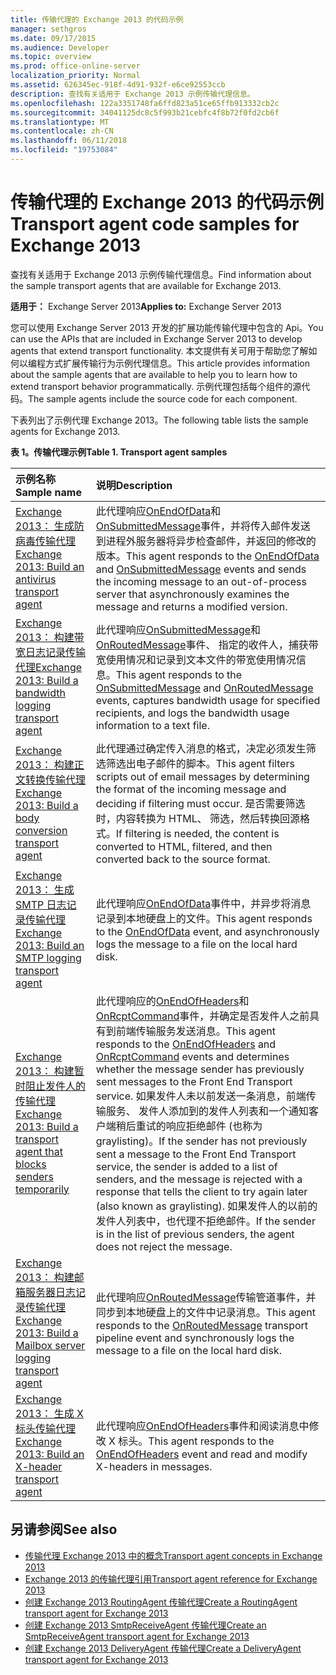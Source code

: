 ```yaml
---
title: 传输代理的 Exchange 2013 的代码示例
manager: sethgros
ms.date: 09/17/2015
ms.audience: Developer
ms.topic: overview
ms.prod: office-online-server
localization_priority: Normal
ms.assetid: 626345ec-918f-4d91-932f-e6ce92553ccb
description: 查找有关适用于 Exchange 2013 示例传输代理信息。
ms.openlocfilehash: 122a3351748fa6ffd823a51ce65ffb913332cb2c
ms.sourcegitcommit: 34041125dc8c5f993b21cebfc4f8b72f0fd2cb6f
ms.translationtype: MT
ms.contentlocale: zh-CN
ms.lasthandoff: 06/11/2018
ms.locfileid: "19753084"
---
```

# <a name="transport-agent-code-samples-for-exchange-2013"></a><span data-ttu-id="a4e99-103">传输代理的 Exchange 2013 的代码示例</span><span class="sxs-lookup"><span data-stu-id="a4e99-103">Transport agent code samples for Exchange 2013</span></span>

<span data-ttu-id="a4e99-104">查找有关适用于 Exchange 2013 示例传输代理信息。</span><span class="sxs-lookup"><span data-stu-id="a4e99-104">Find information about the sample transport agents that are available for Exchange 2013.</span></span>
  
<span data-ttu-id="a4e99-105">**适用于：** Exchange Server 2013</span><span class="sxs-lookup"><span data-stu-id="a4e99-105">**Applies to:** Exchange Server 2013</span></span>
  
<span data-ttu-id="a4e99-106">您可以使用 Exchange Server 2013 开发的扩展功能传输代理中包含的 Api。</span><span class="sxs-lookup"><span data-stu-id="a4e99-106">You can use the APIs that are included in Exchange Server 2013 to develop agents that extend transport functionality.</span></span> <span data-ttu-id="a4e99-107">本文提供有关可用于帮助您了解如何以编程方式扩展传输行为示例代理信息。</span><span class="sxs-lookup"><span data-stu-id="a4e99-107">This article provides information about the sample agents that are available to help you to learn how to extend transport behavior programmatically.</span></span> <span data-ttu-id="a4e99-108">示例代理包括每个组件的源代码。</span><span class="sxs-lookup"><span data-stu-id="a4e99-108">The sample agents include the source code for each component.</span></span> 
  
<span data-ttu-id="a4e99-109">下表列出了示例代理 Exchange 2013。</span><span class="sxs-lookup"><span data-stu-id="a4e99-109">The following table lists the sample agents for Exchange 2013.</span></span>
  
<span data-ttu-id="a4e99-110">**表 1。传输代理示例**</span><span class="sxs-lookup"><span data-stu-id="a4e99-110">**Table 1. Transport agent samples**</span></span>

|<span data-ttu-id="a4e99-111">**示例名称**</span><span class="sxs-lookup"><span data-stu-id="a4e99-111">**Sample name**</span></span>|<span data-ttu-id="a4e99-112">**说明**</span><span class="sxs-lookup"><span data-stu-id="a4e99-112">**Description**</span></span>|
|:-----|:-----|
|[<span data-ttu-id="a4e99-113">Exchange 2013： 生成防病毒传输代理</span><span class="sxs-lookup"><span data-stu-id="a4e99-113">Exchange 2013: Build an antivirus transport agent</span></span>](http://code.msdn.microsoft.com/Exchange/Exchange-2013-Build-an-6e544269) <br/> |<span data-ttu-id="a4e99-114">此代理响应[OnEndOfData](https://msdn.microsoft.com/library/Microsoft.Exchange.Data.Transport.Smtp.SmtpReceiveAgent.OnEndOfData.aspx)和[OnSubmittedMessage](https://msdn.microsoft.com/library/Microsoft.Exchange.Data.Transport.Routing.RoutingAgent.OnSubmittedMessage.aspx)事件，并将传入邮件发送到进程外服务器将异步检查邮件，并返回的修改的版本。</span><span class="sxs-lookup"><span data-stu-id="a4e99-114">This agent responds to the [OnEndOfData](https://msdn.microsoft.com/library/Microsoft.Exchange.Data.Transport.Smtp.SmtpReceiveAgent.OnEndOfData.aspx) and [OnSubmittedMessage](https://msdn.microsoft.com/library/Microsoft.Exchange.Data.Transport.Routing.RoutingAgent.OnSubmittedMessage.aspx) events and sends the incoming message to an out-of-process server that asynchronously examines the message and returns a modified version.</span></span>  <br/> |
|[<span data-ttu-id="a4e99-115">Exchange 2013： 构建带宽日志记录传输代理</span><span class="sxs-lookup"><span data-stu-id="a4e99-115">Exchange 2013: Build a bandwidth logging transport agent</span></span>](http://code.msdn.microsoft.com/Exchange/Exchange-2013-Build-a-d61a4aaa) <br/> |<span data-ttu-id="a4e99-116">此代理响应[OnSubmittedMessage](https://msdn.microsoft.com/library/Microsoft.Exchange.Data.Transport.Routing.RoutingAgent.OnSubmittedMessage.aspx)和[OnRoutedMessage](https://msdn.microsoft.com/library/Microsoft.Exchange.Data.Transport.Routing.RoutingAgent.OnRoutedMessage.aspx)事件、 指定的收件人，捕获带宽使用情况和记录到文本文件的带宽使用情况信息。</span><span class="sxs-lookup"><span data-stu-id="a4e99-116">This agent responds to the [OnSubmittedMessage](https://msdn.microsoft.com/library/Microsoft.Exchange.Data.Transport.Routing.RoutingAgent.OnSubmittedMessage.aspx) and [OnRoutedMessage](https://msdn.microsoft.com/library/Microsoft.Exchange.Data.Transport.Routing.RoutingAgent.OnRoutedMessage.aspx) events, captures bandwidth usage for specified recipients, and logs the bandwidth usage information to a text file.</span></span>  <br/> |
|[<span data-ttu-id="a4e99-117">Exchange 2013： 构建正文转换传输代理</span><span class="sxs-lookup"><span data-stu-id="a4e99-117">Exchange 2013: Build a body conversion transport agent</span></span>](http://code.msdn.microsoft.com/Exchange/Exchange-2013-Build-a-body-ed36ecb0) <br/> |<span data-ttu-id="a4e99-118">此代理通过确定传入消息的格式，决定必须发生筛选筛选出电子邮件的脚本。</span><span class="sxs-lookup"><span data-stu-id="a4e99-118">This agent filters scripts out of email messages by determining the format of the incoming message and deciding if filtering must occur.</span></span> <span data-ttu-id="a4e99-119">是否需要筛选时，内容转换为 HTML、 筛选，然后转换回源格式。</span><span class="sxs-lookup"><span data-stu-id="a4e99-119">If filtering is needed, the content is converted to HTML, filtered, and then converted back to the source format.</span></span>  <br/> |
|[<span data-ttu-id="a4e99-120">Exchange 2013： 生成 SMTP 日志记录传输代理</span><span class="sxs-lookup"><span data-stu-id="a4e99-120">Exchange 2013: Build an SMTP logging transport agent</span></span>](http://code.msdn.microsoft.com/Exchange/Exchange-2013-Build-an-fc23dc33) <br/> |<span data-ttu-id="a4e99-121">此代理响应[OnEndOfData](https://msdn.microsoft.com/library/Microsoft.Exchange.Data.Transport.Smtp.SmtpReceiveAgent.OnEndOfData.aspx)事件中，并异步将消息记录到本地硬盘上的文件。</span><span class="sxs-lookup"><span data-stu-id="a4e99-121">This agent responds to the [OnEndOfData](https://msdn.microsoft.com/library/Microsoft.Exchange.Data.Transport.Smtp.SmtpReceiveAgent.OnEndOfData.aspx) event, and asynchronously logs the message to a file on the local hard disk.</span></span>  <br/> |
|[<span data-ttu-id="a4e99-122">Exchange 2013： 构建暂时阻止发件人的传输代理</span><span class="sxs-lookup"><span data-stu-id="a4e99-122">Exchange 2013: Build a transport agent that blocks senders temporarily</span></span>](http://code.msdn.microsoft.com/Exchange/Exchange-2013-Build-a-52a767d8) <br/> |<span data-ttu-id="a4e99-123">此代理响应的[OnEndOfHeaders](https://msdn.microsoft.com/library/Microsoft.Exchange.Data.Transport.Smtp.SmtpReceiveAgent.OnEndOfHeaders.aspx)和[OnRcptCommand](https://msdn.microsoft.com/library/Microsoft.Exchange.Data.Transport.Smtp.SmtpReceiveAgent.OnRcptCommand.aspx)事件，并确定是否发件人之前具有到前端传输服务发送消息。</span><span class="sxs-lookup"><span data-stu-id="a4e99-123">This agent responds to the [OnEndOfHeaders](https://msdn.microsoft.com/library/Microsoft.Exchange.Data.Transport.Smtp.SmtpReceiveAgent.OnEndOfHeaders.aspx) and [OnRcptCommand](https://msdn.microsoft.com/library/Microsoft.Exchange.Data.Transport.Smtp.SmtpReceiveAgent.OnRcptCommand.aspx) events and determines whether the message sender has previously sent messages to the Front End Transport service.</span></span> <span data-ttu-id="a4e99-124">如果发件人未以前发送一条消息，前端传输服务、 发件人添加到的发件人列表和一个通知客户端稍后重试的响应拒绝邮件 (也称为 graylisting)。</span><span class="sxs-lookup"><span data-stu-id="a4e99-124">If the sender has not previously sent a message to the Front End Transport service, the sender is added to a list of senders, and the message is rejected with a response that tells the client to try again later (also known as graylisting).</span></span> <span data-ttu-id="a4e99-125">如果发件人的以前的发件人列表中，也代理不拒绝邮件。</span><span class="sxs-lookup"><span data-stu-id="a4e99-125">If the sender is in the list of previous senders, the agent does not reject the message.</span></span>  <br/> |
|[<span data-ttu-id="a4e99-126">Exchange 2013： 构建邮箱服务器日志记录传输代理</span><span class="sxs-lookup"><span data-stu-id="a4e99-126">Exchange 2013: Build a Mailbox server logging transport agent</span></span>](http://code.msdn.microsoft.com/Exchange/Exchange-2013-Build-a-fc8632e5) <br/> |<span data-ttu-id="a4e99-127">此代理响应[OnRoutedMessage](https://msdn.microsoft.com/library/Microsoft.Exchange.Data.Transport.Routing.RoutingAgent.OnRoutedMessage.aspx)传输管道事件，并同步到本地硬盘上的文件中记录消息。</span><span class="sxs-lookup"><span data-stu-id="a4e99-127">This agent responds to the [OnRoutedMessage](https://msdn.microsoft.com/library/Microsoft.Exchange.Data.Transport.Routing.RoutingAgent.OnRoutedMessage.aspx) transport pipeline event and synchronously logs the message to a file on the local hard disk.</span></span>  <br/> |
|[<span data-ttu-id="a4e99-128">Exchange 2013： 生成 X 标头传输代理</span><span class="sxs-lookup"><span data-stu-id="a4e99-128">Exchange 2013: Build an X-header transport agent</span></span>](http://code.msdn.microsoft.com/Exchange/Exchange-2013-Build-an-32f62f5a) <br/> |<span data-ttu-id="a4e99-129">此代理响应[OnEndOfHeaders](https://msdn.microsoft.com/library/Microsoft.Exchange.Data.Transport.Smtp.SmtpReceiveAgent.OnEndOfHeaders.aspx)事件和阅读消息中修改 X 标头。</span><span class="sxs-lookup"><span data-stu-id="a4e99-129">This agent responds to the [OnEndOfHeaders](https://msdn.microsoft.com/library/Microsoft.Exchange.Data.Transport.Smtp.SmtpReceiveAgent.OnEndOfHeaders.aspx) event and read and modify X-headers in messages.</span></span>  <br/> |
   
## <a name="see-also"></a><span data-ttu-id="a4e99-130">另请参阅</span><span class="sxs-lookup"><span data-stu-id="a4e99-130">See also</span></span>

- [<span data-ttu-id="a4e99-131">传输代理 Exchange 2013 中的概念</span><span class="sxs-lookup"><span data-stu-id="a4e99-131">Transport agent concepts in Exchange 2013</span></span>](transport-agent-concepts-in-exchange-2013.md)    
- [<span data-ttu-id="a4e99-132">Exchange 2013 的传输代理引用</span><span class="sxs-lookup"><span data-stu-id="a4e99-132">Transport agent reference for Exchange 2013</span></span>](transport-agent-reference-for-exchange-2013.md)    
- [<span data-ttu-id="a4e99-133">创建 Exchange 2013 RoutingAgent 传输代理</span><span class="sxs-lookup"><span data-stu-id="a4e99-133">Create a RoutingAgent transport agent for Exchange 2013</span></span>](how-to-create-a-routingagent-transport-agent-for-exchange-2013.md)   
- [<span data-ttu-id="a4e99-134">创建 Exchange 2013 SmtpReceiveAgent 传输代理</span><span class="sxs-lookup"><span data-stu-id="a4e99-134">Create an SmtpReceiveAgent transport agent for Exchange 2013</span></span>](how-to-create-an-smtpreceiveagent-transport-agent-for-exchange-2013.md)    
- [<span data-ttu-id="a4e99-135">创建 Exchange 2013 DeliveryAgent 传输代理</span><span class="sxs-lookup"><span data-stu-id="a4e99-135">Create a DeliveryAgent transport agent for Exchange 2013</span></span>](how-to-create-a-deliveryagent-transport-agent-for-exchange-2013.md)
    

